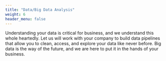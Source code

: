 ```yaml
---
title: "Data/Big Data Analysis"
weight: 6
header_menu: false
---
```


Understanding your data is critical for business, and we understand this whole heartedly. Let us will work with your company to build data pipelines that allow you to clean, access, and explore your data like never before. Big data is the way of the future, and we are here to put it in the hands of your business.

